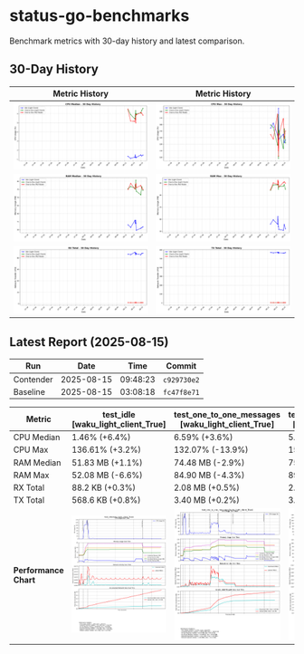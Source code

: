 # status-go-benchmarks

Benchmark metrics with 30-day history and latest comparison.

## 30-Day History

| Metric History                                         | Metric History                                     |
|--------------------------------------------------------|----------------------------------------------------|
| ![cpu_median_history.png](docs/cpu_median_history.png) | ![cpu_max_history.png](docs/cpu_max_history.png)   |
| ![ram_median_history.png](docs/ram_median_history.png) | ![ram_max_history.png](docs/ram_max_history.png)   |
| ![rx_total_history.png](docs/rx_total_history.png)     | ![tx_total_history.png](docs/tx_total_history.png) |

## Latest Report (2025-08-15)

| Run       | Date       | Time     | Commit      |
|-----------|------------|----------|-------------|
| Contender | 2025-08-15 | 09:48:23 | `c929730e2` |
| Baseline  | 2025-08-15 | 03:08:18 | `fc47f8e71` |

| Metric                | test_idle<br>[waku_light_client_True]                                                                                            | test_one_to_one_messages<br>[waku_light_client_True]                                                                                                           | test_one_to_one_messages<br>[waku_light_client_False]                                                                                                            |
|-----------------------|----------------------------------------------------------------------------------------------------------------------------------|----------------------------------------------------------------------------------------------------------------------------------------------------------------|------------------------------------------------------------------------------------------------------------------------------------------------------------------|
| CPU Median            | 1.46% (+6.4%)                                                                                                                    | 6.59% (+3.6%)                                                                                                                                                  | 5.84% (-3.7%)                                                                                                                                                    |
| CPU Max               | 136.61% (+3.2%)                                                                                                                  | 132.07% (-13.9%)                                                                                                                                               | 150.13% (+8.2%)                                                                                                                                                  |
| RAM Median            | 51.83 MB (+1.1%)                                                                                                                 | 74.48 MB (-2.9%)                                                                                                                                               | 75.02 MB (-1.3%)                                                                                                                                                 |
| RAM Max               | 52.08 MB (-6.6%)                                                                                                                 | 84.90 MB (-4.3%)                                                                                                                                               | 89.90 MB (-1.2%)                                                                                                                                                 |
| RX Total              | 88.2 KB (+0.3%)                                                                                                                  | 2.08 MB (+0.5%)                                                                                                                                                | 2.02 MB (+2.2%)                                                                                                                                                  |
| TX Total              | 568.6 KB (+0.8%)                                                                                                                 | 3.40 MB (+0.2%)                                                                                                                                                | 3.77 MB (-1.1%)                                                                                                                                                  |
| **Performance Chart** | ![test_idle[waku_light_client_True]](benchmarks/20250815T094823_c929730e2/test_idle[waku_light_client_True]-20250815-094115.png) | ![test_one_to_one_messages[waku_light_client_True]](benchmarks/20250815T094823_c929730e2/test_one_to_one_messages[waku_light_client_True]-20250815-094743.png) | ![test_one_to_one_messages[waku_light_client_False]](benchmarks/20250815T094823_c929730e2/test_one_to_one_messages[waku_light_client_False]-20250815-094427.png) |
